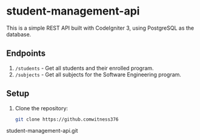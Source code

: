 # student-management-api
This is a simple REST API built with CodeIgniter 3, using PostgreSQL as the database.

## Endpoints
1. `/students` - Get all students and their enrolled program.
2. `/subjects` - Get all subjects for the Software Engineering program.

## Setup
1. Clone the repository:
   ```bash
   git clone https://github.comwitness376
student-management-api.git
